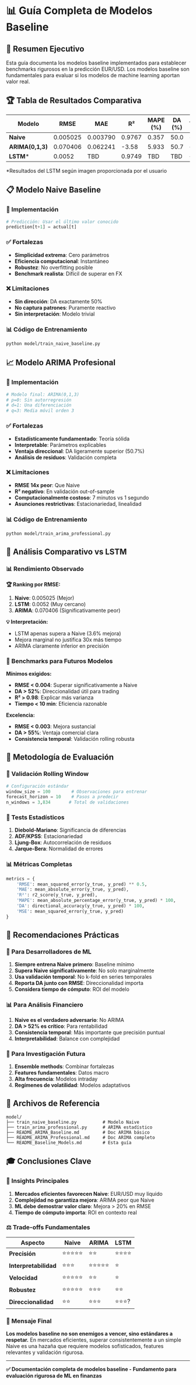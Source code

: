 # 📊 Guía Completa de Modelos Baseline

## 🎯 Resumen Ejecutivo

Esta guía documenta los modelos baseline implementados para establecer benchmarks rigurosos en la predicción EUR/USD. Los modelos baseline son fundamentales para evaluar si los modelos de machine learning aportan valor real.

## 🏆 Tabla de Resultados Comparativa

| Modelo | RMSE | MAE | R² | MAPE (%) | DA (%) | Tiempo | Complejidad |
|--------|------|-----|----|---------|----|--------|-------------|
| **Naive** | 0.005025 | 0.003790 | 0.9767 | 0.357 | 50.0 | < 1s | Muy baja |
| **ARIMA(0,1,3)** | 0.070406 | 0.062241 | -3.58 | 5.933 | 50.7 | ~7min | Media |
| **LSTM*** | 0.0052 | TBD | 0.9749 | TBD | TBD | ~30min | Alta |

*Resultados del LSTM según imagen proporcionada por el usuario

## 📋 Modelo Naive Baseline

### 🎯 Implementación
```python
# Predicción: Usar el último valor conocido
prediction[t+1] = actual[t]
```

### ✅ Fortalezas
- **Simplicidad extrema**: Cero parámetros
- **Eficiencia computacional**: Instantáneo
- **Robustez**: No overfitting posible
- **Benchmark realista**: Difícil de superar en FX

### ❌ Limitaciones
- **Sin dirección**: DA exactamente 50%
- **No captura patrones**: Puramente reactivo
- **Sin interpretación**: Modelo trivial

### 📊 Código de Entrenamiento
```bash
python model/train_naive_baseline.py
```

## 📈 Modelo ARIMA Profesional

### 🎯 Implementación
```python
# Modelo final: ARIMA(0,1,3)
# p=0: Sin autorregresión
# d=1: Una diferenciación
# q=3: Media móvil orden 3
```

### ✅ Fortalezas
- **Estadísticamente fundamentado**: Teoría sólida
- **Interpretable**: Parámetros explicables
- **Ventaja direccional**: DA ligeramente superior (50.7%)
- **Análisis de residuos**: Validación completa

### ❌ Limitaciones
- **RMSE 14x peor**: Que Naive
- **R² negativo**: En validación out-of-sample
- **Computacionalmente costoso**: 7 minutos vs 1 segundo
- **Asunciones restrictivas**: Estacionariedad, linealidad

### 📊 Código de Entrenamiento
```bash
python model/train_arima_professional.py
```

## 🧠 Análisis Comparativo vs LSTM

### 📊 Rendimiento Observado

**🏆 Ranking por RMSE:**
1. **Naive**: 0.005025 (Mejor)
2. **LSTM**: 0.0052 (Muy cercano)
3. **ARIMA**: 0.070406 (Significativamente peor)

**💡 Interpretación:**
- LSTM apenas supera a Naive (3.6% mejora)
- Mejora marginal no justifica 30x más tiempo
- ARIMA claramente inferior en precisión

### 🎯 Benchmarks para Futuros Modelos

**Mínimos exigidos:**
- **RMSE < 0.004**: Superar significativamente a Naive
- **DA > 52%**: Direccionalidad útil para trading
- **R² > 0.98**: Explicar más varianza
- **Tiempo < 10 min**: Eficiencia razonable

**Excelencia:**
- **RMSE < 0.003**: Mejora sustancial
- **DA > 55%**: Ventaja comercial clara
- **Consistencia temporal**: Validación rolling robusta

## 🔬 Metodología de Evaluación

### 📅 Validación Rolling Window

```python
# Configuración estándar
window_size = 100        # Observaciones para entrenar
forecast_horizon = 10    # Pasos a predecir
n_windows = 3,834       # Total de validaciones
```

### 🧪 Tests Estadísticos

1. **Diebold-Mariano**: Significancia de diferencias
2. **ADF/KPSS**: Estacionariedad
3. **Ljung-Box**: Autocorrelación de residuos
4. **Jarque-Bera**: Normalidad de errores

### 📊 Métricas Completas

```python
metrics = {
    'RMSE': mean_squared_error(y_true, y_pred) ** 0.5,
    'MAE': mean_absolute_error(y_true, y_pred),
    'R²': r2_score(y_true, y_pred),
    'MAPE': mean_absolute_percentage_error(y_true, y_pred) * 100,
    'DA': directional_accuracy(y_true, y_pred) * 100,
    'MSE': mean_squared_error(y_true, y_pred)
}
```

## 🎯 Recomendaciones Prácticas

### 🚀 Para Desarrolladores de ML

1. **Siempre entrena Naive primero**: Baseline mínimo
2. **Supera Naive significativamente**: No solo marginalmente
3. **Usa validación temporal**: No k-fold en series temporales
4. **Reporta DA junto con RMSE**: Direccionalidad importa
5. **Considera tiempo de cómputo**: ROI del modelo

### 📊 Para Análisis Financiero

1. **Naive es el verdadero adversario**: No ARIMA
2. **DA > 52% es crítico**: Para rentabilidad
3. **Consistencia temporal**: Más importante que precisión puntual
4. **Interpretabilidad**: Balance con complejidad

### 🔮 Para Investigación Futura

1. **Ensemble methods**: Combinar fortalezas
2. **Features fundamentales**: Datos macro
3. **Alta frecuencia**: Modelos intraday
4. **Regímenes de volatilidad**: Modelos adaptativos

## 📁 Archivos de Referencia

```
model/
├── train_naive_baseline.py          # Modelo Naive
├── train_arima_professional.py      # ARIMA estadístico
├── README_ARIMA_Baseline.md         # Doc ARIMA básico
├── README_ARIMA_Professional.md     # Doc ARIMA completo
└── README_Baseline_Models.md        # Esta guía
```

## 🎓 Conclusiones Clave

### 💎 Insights Principales

1. **Mercados eficientes favorecen Naive**: EUR/USD muy líquido
2. **Complejidad no garantiza mejora**: ARIMA peor que Naive
3. **ML debe demostrar valor claro**: Mejora > 20% en RMSE
4. **Tiempo de cómputo importa**: ROI en contexto real

### ⚖️ Trade-offs Fundamentales

| Aspecto | Naive | ARIMA | LSTM |
|---------|-------|-------|------|
| **Precisión** | ⭐⭐⭐⭐⭐ | ⭐⭐ | ⭐⭐⭐⭐ |
| **Interpretabilidad** | ⭐⭐⭐ | ⭐⭐⭐⭐⭐ | ⭐ |
| **Velocidad** | ⭐⭐⭐⭐⭐ | ⭐⭐ | ⭐ |
| **Robustez** | ⭐⭐⭐⭐⭐ | ⭐⭐⭐ | ⭐⭐ |
| **Direccionalidad** | ⭐⭐ | ⭐⭐⭐ | ⭐⭐⭐? |

### 🎯 Mensaje Final

**Los modelos baseline no son enemigos a vencer, sino estándares a respetar.** En mercados eficientes, superar consistentemente a un simple Naive es una hazaña que requiere modelos sofisticados, features relevantes y validación rigurosa.

---

**✅ Documentación completa de modelos baseline - Fundamento para evaluación rigurosa de ML en finanzas**
